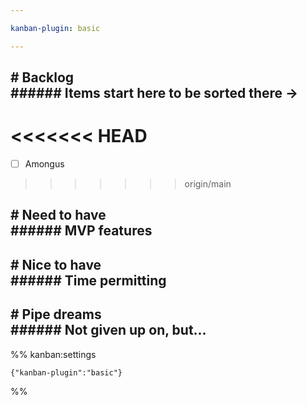 ```yaml
---

kanban-plugin: basic

---
```


## # Backlog<br>###### Items start here to be sorted there ->

<<<<<<< HEAD
=======
- [ ] Amongus
>>>>>>> origin/main


## # Need to have<br>###### MVP features



## # Nice to have<br>###### Time permitting



## # Pipe dreams<br>###### Not given up on, but...





%% kanban:settings
```
{"kanban-plugin":"basic"}
```
%%